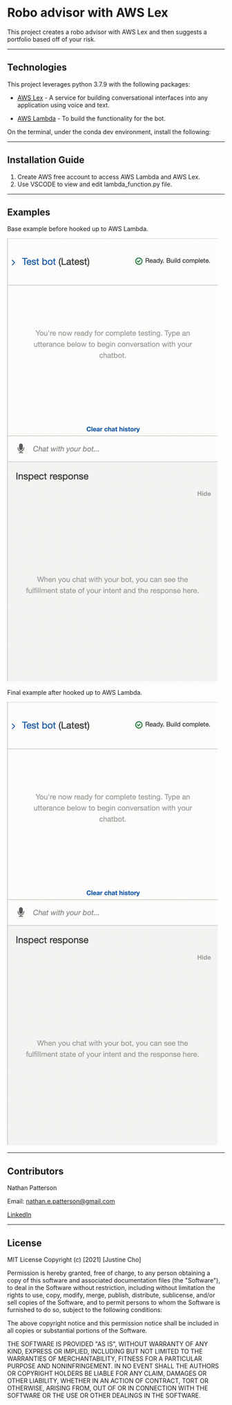 # Robo advisor with AWS Lex

This project creates a robo advisor with AWS Lex and then suggests a portfolio based off of your risk.

---

## Technologies

This project leverages python 3.7.9 with the following packages:

* [AWS Lex](https://aws.amazon.com/lex/) - A service for building conversational interfaces into any application using voice and text.

* [AWS Lambda](https://aws.amazon.com/lambda/) - To build the functionality for the bot.


On the terminal, under the conda dev environment, install the following:

---

## Installation Guide

1. Create AWS free account to access AWS Lambda and AWS Lex.
2. Use VSCODE to view and edit lambda_function.py file.

---

## Examples

Base example before hooked up to AWS Lambda.

![Base Example](./Resources/RoboAdvisorTest.gif)


Final example after hooked up to AWS Lambda.

![Base Example](./Resources/RoboAdvisorFinal.gif)

---

## Contributors 

Nathan Patterson

Email: nathan.e.patterson@gmail.com

[LinkedIn](https://www.linkedin.com/in/natepatterson/)

---

## License

MIT License
Copyright (c) [2021] [Justine Cho]

Permission is hereby granted, free of charge, to any person obtaining a copy of this software and associated documentation files (the "Software"), to deal in the Software without restriction, including without limitation the rights to use, copy, modify, merge, publish, distribute, sublicense, and/or sell copies of the Software, and to permit persons to whom the Software is furnished to do so, subject to the following conditions:

The above copyright notice and this permission notice shall be included in all copies or substantial portions of the Software.

THE SOFTWARE IS PROVIDED "AS IS", WITHOUT WARRANTY OF ANY KIND, EXPRESS OR IMPLIED, INCLUDING BUT NOT LIMITED TO THE WARRANTIES OF MERCHANTABILITY, FITNESS FOR A PARTICULAR PURPOSE AND NONINFRINGEMENT. IN NO EVENT SHALL THE AUTHORS OR COPYRIGHT HOLDERS BE LIABLE FOR ANY CLAIM, DAMAGES OR OTHER LIABILITY, WHETHER IN AN ACTION OF CONTRACT, TORT OR OTHERWISE, ARISING FROM, OUT OF OR IN CONNECTION WITH THE SOFTWARE OR THE USE OR OTHER DEALINGS IN THE SOFTWARE.
